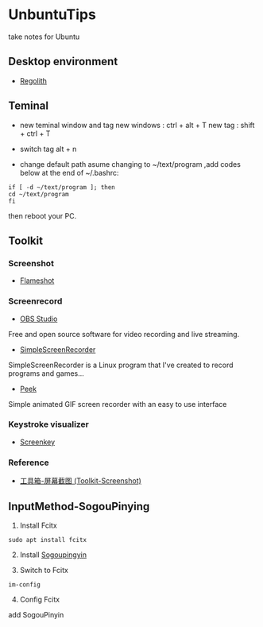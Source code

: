 # UnbuntuTips
take notes for Ubuntu

## Desktop environment
- [Regolith](https://regolith-linux.org/)

## Teminal
- new teminal window and tag
new windows : ctrl + alt + T
new tag : shift + ctrl + T

- switch tag
alt + n

- change default path
asume changing to ~/text/program ,add codes below at the end of ~/.bashrc:
```
if [ -d ~/text/program ]; then
cd ~/text/program
fi
```

then reboot your PC.

## Toolkit

### Screenshot
- [Flameshot](https://github.com/lupoDharkael/flameshot)

### Screenrecord
- [OBS Studio](https://obsproject.com/)

Free and open source software for video recording and live streaming.

- [SimpleScreenRecorder](https://www.maartenbaert.be/simplescreenrecorder/)

SimpleScreenRecorder is a Linux program that I've created to record programs and games...

- [Peek](https://github.com/phw/peek)

Simple animated GIF screen recorder with an easy to use interface

### Keystroke visualizer
- [Screenkey](https://www.thregr.org/~wavexx/software/screenkey/)

### Reference
- [工具箱-屏幕截图 (Toolkit-Screenshot)](https://zhuanlan.zhihu.com/p/76965810)

## InputMethod-SogouPinying
1. Install Fcitx
```
sudo apt install fcitx
```
2. Install [Sogoupingyin](https://pinyin.sogou.com/linux/?r=pinyin)

3. Switch to Fcitx
```
im-config
```
4. Config Fcitx

add SogouPinyin

